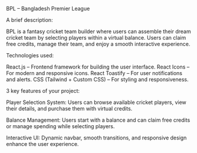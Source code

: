 BPL – Bangladesh Premier League

A brief description:

BPL is a fantasy cricket team builder where users can assemble their dream cricket team by selecting players within a virtual balance. Users can claim free credits, manage their team, and enjoy a smooth interactive experience.


Technologies used:

React.js – Frontend framework for building the user interface.
React Icons – For modern and responsive icons.
React Toastify – For user notifications and alerts.
CSS (Tailwind + Custom CSS) – For styling and responsiveness.


3 key features of your project:

Player Selection System: Users can browse available cricket players, view their details, and purchase them with virtual credits.

Balance Management: Users start with a balance and can claim free credits or manage spending while selecting players.

Interactive UI: Dynamic navbar, smooth transitions, and responsive design enhance the user experience.

